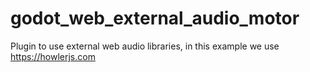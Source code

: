 # godot_web_external_audio_motor
Plugin to use external web audio libraries, in this example we use https://howlerjs.com
